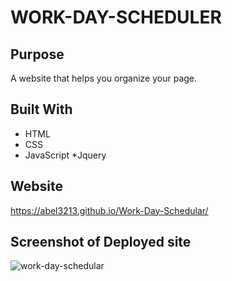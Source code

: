 # WORK-DAY-SCHEDULER

## Purpose
A website that helps you organize your page. 

## Built With
* HTML
* CSS
* JavaScript
*Jquery


## Website
https://abel3213.github.io/Work-Day-Schedular/


## Screenshot of Deployed site
![work-day-schedular](https://user-images.githubusercontent.com/98985844/171783945-644fbd37-552e-49dc-ab09-133504c2d993.png)

